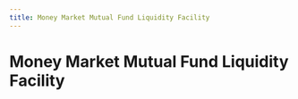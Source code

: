 ```yaml
---
title: Money Market Mutual Fund Liquidity Facility
---
```

# Money Market Mutual Fund Liquidity Facility
